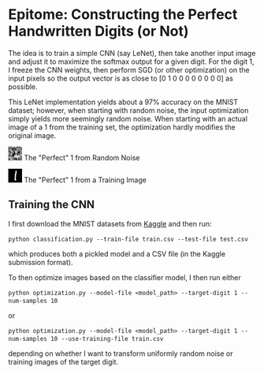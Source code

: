 # Epitome: Constructing the Perfect Handwritten Digits (or Not)
The idea is to train a simple CNN (say LeNet), then take another input image
and adjust it to maximize the softmax output for a given digit. For the digit 
1, I freeze the CNN weights, then perform SGD (or other optimization) on the 
input pixels so the output vector is as close to [0 1 0 0 0 0 0 0 0 0] as 
possible.

This LeNet implementation yields about a 97% accuracy on the MNIST dataset;
however, when starting with random noise, the input optimization simply yields 
more seemingly random noise. When starting with an actual image of a 1 from 
the training set, the optimization hardly modifies the original image.

![The "Perfect" 1 from Random Noise](examples/digit_1_from_uniform_random_noise.png)
The "Perfect" 1 from Random Noise


![The "Perfect" 1 from Training](examples/digit_1_from_training.png)
The "Perfect" 1 from a Training Image


## Training the CNN
I first download the MNIST datasets from [Kaggle](https://www.kaggle.com/c/digit-recognizer/data) and then run:
```
python classification.py --train-file train.csv --test-file test.csv
```
which produces both a pickled model and a CSV file (in the Kaggle submission 
format).

To then optimize images based on the classifier model, I then run either
```
python optimization.py --model-file <model_path> --target-digit 1 --num-samples 10
```
or 
```
python optimization.py --model-file <model_path> --target-digit 1 --num-samples 10 --use-training-file train.csv
```
depending on whether I want to transform uniformly random noise or training 
images of the target digit.
